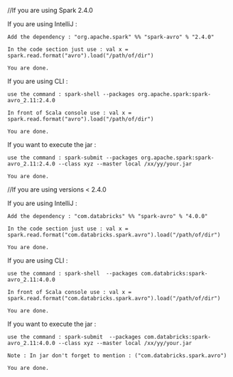 //If you are using Spark 2.4.0

If you are using IntelliJ :
    
    Add the dependency : "org.apache.spark" %% "spark-avro" % "2.4.0"
    
    In the code section just use : val x = spark.read.format("avro").load("/path/of/dir")
    
    You are done.
    
    
If you are using CLI : 

    use the command : spark-shell --packages org.apache.spark:spark-avro_2.11:2.4.0
    
    In front of Scala console use : val x = spark.read.format("avro").load("/path/of/dir")
    
    You are done.
    

If you want to execute the jar :

    use the command : spark-submit --packages org.apache.spark:spark-avro_2.11:2.4.0 --class xyz --master local /xx/yy/your.jar
    
    You are done.
    
    
//If you are using versions < 2.4.0

If you are using IntelliJ :

    Add the dependency : "com.databricks" %% "spark-avro" % "4.0.0"
    
    In the code section just use : val x = spark.read.format("com.databricks.spark.avro").load("/path/of/dir")
    
    You are done.
    
    
If you are using CLI : 

    use the command : spark-shell  --packages com.databricks:spark-avro_2.11:4.0.0
    
    In front of Scala console use : val x = spark.read.format("com.databricks.spark.avro").load("/path/of/dir")
    
    You are done.
    
    
 If you want to execute the jar :

    use the command : spark-submit  --packages com.databricks:spark-avro_2.11:4.0.0 --class xyz --master local /xx/yy/your.jar
    
    Note : In jar don't forget to mention : ("com.databricks.spark.avro")
    
    You are done.
    
    

    

    
